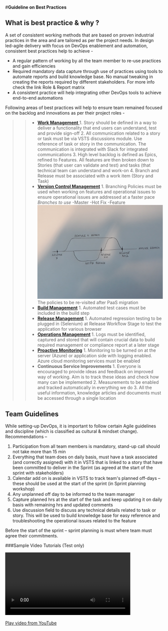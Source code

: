 #**Guideline on Best Practices**

## **What is best practice & why ?**

A set of consistent working methods that are based on proven industrial practices in the area and are tailored as per the project needs.  In design led-agile delivery with focus on DevOps enablement and automation, consistent best practices help to achieve -

- A regular pattern of working by all the team member to re-use practices and gain efficiencies
- Required mandatory data capture through use of practices using tools to automate reports and build knowledge base. No manual tweaking in creating the reports required by different stakeholders. For more info check the link Role & Report matrix 
- A consistent practice will help integrating other DevOps tools to achieve end-to-end automations


Following areas of best practices will help to ensure team remained focused on the backlog and innovations as per their project roles - 

>> - [**Work Management** ](/Best-Practices/Work-Hub)
         1. Story should be defined in a way to deliver a functionality that end users can understand, test and provide sign-off
         2. All communication related to a story or task must be via VSTS discussions module. Use reference of task or story in the communication. The communication is integrated with Slack for integrated communications
        3. High level backlog is defined as Epics, refined to Features. All features are then broken down to Stories (that user can validate and test) and tasks (that technical team can understand and work-on
        4. Branch and Release must be associated with a work item (Story and Task)
>> - [**Version Control Management**](https://docs.microsoft.com/en-us/vsts/git/tutorial/gitworkflow?view=vsts)
        1. Branching Policies must be used when working on features and operational issues to ensure operational issues are addressed at a faster pace
*Branches to use* 
-Master
-Hot Fix
-Feature
![20180522_113357.jpg](.attachments/20180522_113357-ac90e679-d6c8-4387-b02a-50fce6150b1f.jpg)
The policies to be re-visited after PaaS migration
>> - [**Build Management**](https://docs.microsoft.com/en-us/vsts/build-release/actions/ci-cd-part-1?view=vsts)
        1. Automated test cases must be included in the build step
>> - [**Release Management**](https://docs.microsoft.com/en-us/vsts/build-release/actions/define-multistage-release-process?view=vsts)
        1. Automated regression testing to be plugged in (Selenium) at Release Workflow Stage to test the application for various browser
>> - [**Operations Management**](https://docs.microsoft.com/en-us/azure/operations-management-suite/operations-management-suite-overview)
        1. Logs must be identified, captured and stored that will contain crucial data to build required management or compliance report at a later stage
>> - [**Proactive Monitoring**](https://docs.microsoft.com/en-us/azure/monitoring-and-diagnostics/monitoring-overview)
        1. Monitoring to be turned on at the server (Azure) or application side with logging enabled. Azure cloud monitoring services must be enabled 
>> - **Continuous Service Improvements**
        1. Everyone is encouraged to provide ideas and feedback on improved way of working. Aim is to track these ideas and check how many can be implemented
        2. Measurements to be enabled and tracked automatically  in everything we do
        3. All the useful information, knowledge articles and documents must be accessed through a single location

## **Team Guidelines**

While setting-up DevOps, it is important to follow certain Agile guidelines and discipline (which is classified as cultural & mindset change). Recommendations  –

1.	Participation from all team members is mandatory, stand-up call should not take more than 15 min
2.	Everything that team does on daily basis, must have a task associated (and correctly assigned) with it in VSTS that is linked to a story that have been committed to deliver in the Sprint (as agreed at the start of the sprint with stakeholders)
3.	Calendar add on is available in VSTS to track team's planned off-days – these should be used at the start of the sprint (in Sprint planning workshop)
4.	Any unplanned off day to be informed to the team manager
5.	Capture planned hrs at the start of the task and keep updating it on daily basis with remaining hrs and updated comments
6.	Use discussion field to discuss any technical details related to task or story. This will be used to build knowledge base for easy reference and troubleshooting the operational issues related to the feature

Before the start of the sprint – sprint planning is must where team must agree their commitments. 


###Sample Video Tutorials (Test only)

<video src="<https://www.youtube.com/embed/Vj7DmdO4-Fg?rel=0>" width=400 controls allowfullscreen>
</video>

[Play video from YouTube](https://www.youtube.com/embed/Vj7DmdO4-Fg?rel=0)

